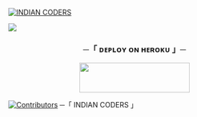 [![INDIAN CODERS](https://github-stats-alpha.vercel.app/api?username=adityaranjan0918 "INDIAN CODERS")](https://github-stats-alpha.vercel.app/api?username=adityaranjan0918 "INDIAN CODERS")

 <img src="https://readme-typing-svg.herokuapp.com?color=FF0000&width=420&lines=🧋+INDIAN+MUSIC+BOT+🧋">





<h3 align="center">
    ─「 ᴅᴇᴩʟᴏʏ ᴏɴ ʜᴇʀᴏᴋᴜ 」─
</h3>

<p align="center"><a href="https://dashboard.heroku.com/new?template=https://github.com/adityaranjan0918/INDIAN-Music"> <img src="https://img.shields.io/badge/Deploy%20On%20Heroku-00FFFF?style=for-the-badge&logo=heroku" width="220" height="60"/></a></p>

[![Contributors](https://contrib.rocks/image?repo=adityaranjan0918/devilx)](https://github.com/adityaranjan0918/indian-music/graphs/contributors)
─「 INDIAN CODERS 」
